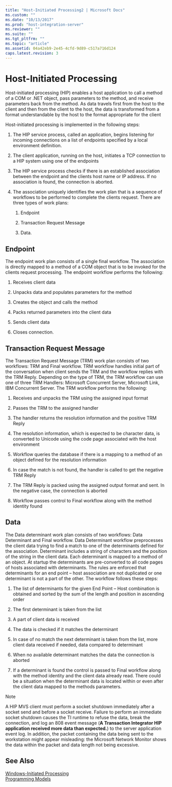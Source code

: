 ```yaml
---
title: "Host-Initiated Processing2 | Microsoft Docs"
ms.custom: ""
ms.date: "10/13/2017"
ms.prod: "host-integration-server"
ms.reviewer: ""
ms.suite: ""
ms.tgt_pltfrm: ""
ms.topic: "article"
ms.assetid: 04a42eb9-2e45-4cfd-9d89-c517a716d124
caps.latest.revision: 3
---
```

# Host-Initiated Processing
Host-initiated processing (HIP) enables a host application to call a method of a COM or .NET object, pass parameters to the method, and receive parameters back from the method. As data travels first from the host to the client and then from the client to the host, the data is transformed from a format understandable by the host to the format appropriate for the client  
  
 Host-initiated processing is implemented in the following steps:  
  
1.  The HIP service process, called an application, begins listening for incoming connections on a list of endpoints specified by a local environment definition.  
  
2.  The client application, running on the host, initiates a TCP connection to a HIP system using one of the endpoints  
  
3.  The HIP service process checks if there is an established association between the endpoint and the clients host name or IP address. If no association is found, the connection is aborted.  
  
4.  The association uniquely identifies the work plan that is a sequence of workflows to be performed to complete the clients request. There are three types of work plans:  
  
    1.  Endpoint  
  
    2.  Transaction Request Message  
  
    3.  Data.  
  
## Endpoint  
 The endpoint work plan consists of a single final workflow. The association is directly mapped to a method of a COM object that is to be invoked for the clients request processing. The endpoint workflow performs the following:  
  
1.  Receives client data  
  
2.  Unpacks data and populates parameters for the method  
  
3.  Creates the object and calls the method  
  
4.  Packs returned parameters into the client data  
  
5.  Sends client data  
  
6.  Closes connection.  
  
## Transaction Request Message  
 The Transaction Request Message (TRM) work plan consists of two workflows: TRM and Final workflow. TRM workflow handles initial part of the conversation when client sends the TRM and the workflow replies with the TRM Reply. Depending on the type of TRM, the TRM workflow can use one of three TRM Handlers: Microsoft Concurrent Server, Microsoft Link, IBM Concurrent Server. The TRM workflow performs the following:  
  
1.  Receives and unpacks the TRM using the assigned input format  
  
2.  Passes the TRM to the assigned handler  
  
3.  The handler returns the resolution information and the positive TRM Reply  
  
4.  The resolution information, which is expected to be character data, is converted to Unicode using the code page associated with the host environment  
  
5.  Workflow queries the database if there is a mapping to a method of an object defined for the resolution information  
  
6.  In case the match is not found, the handler is called to get the negative TRM Reply  
  
7.  The TRM Reply is packed using the assigned output format and sent. In the negative case, the connection is aborted  
  
8.  Workflow passes control to Final workflow along with the method identity found  
  
## Data  
 The Data determinant work plan consists of two workflows: Data Determinant and Final workflow. Data Determinant workflow preprocesses the client data trying to find a match to one of the determinants defined for the association. Determinant includes a string of characters and the position of the string in the client data. Each determinant is mapped to a method of an object. At startup the determinants are pre-converted to all code pages of hosts associated with determinants. The rules are enforced that determinants for an end point – host association are not duplicated or one determinant is not a part of the other. The workflow follows these steps:  
  
1.  The list of determinants for the given End Point – Host combination is obtained and sorted by the sum of the length and position in ascending order  
  
2.  The first determinant is taken from the list  
  
3.  A part of client data is received  
  
4.  The data is checked if it matches the determinant  
  
5.  In case of no match the next determinant is taken from the list, more client data received if needed, data compared to determinant  
  
6.  When no available determinant matches the data the connection is aborted  
  
7.  If a determinant is found the control is passed to Final workflow along with the method identity and the client data already read. There could be a situation when the determinant data is located within or even after the client data mapped to the methods parameters.  
  
> [!NOTE]
>  A HIP MVS client must perform a socket shutdown immediately after a socket send and before a socket receive. Failure to perform an immediate socket shutdown causes the TI runtime to refuse the data, break the connection, and log an 808 event message (**A Transaction Integrator HIP application received more data than expected.**) to the server application event log. In addition, the packet containing the data being sent to the workstation might appear misleading: the Microsoft Network Monitor shows the data within the packet and data length not being excessive.  
  
## See Also  
 [Windows-Initiated Processing](../core/windows-initiated-processing.md)   
 [Programming Models](../core/programming-models.md)
